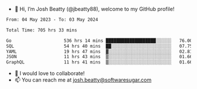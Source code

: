 - 👋 Hi, I’m Josh Beatty (@jbeatty88), welcome to my GitHub profile!

<!--START_SECTION:waka-->

```txt
From: 04 May 2023 - To: 03 May 2024

Total Time: 705 hrs 33 mins

Go                    536 hrs 14 mins ███████████████████░░░░░░   76.00 %
SQL                   54 hrs 40 mins  ██░░░░░░░░░░░░░░░░░░░░░░░   07.75 %
YAML                  19 hrs 47 mins  ▓░░░░░░░░░░░░░░░░░░░░░░░░   02.81 %
JSON                  11 hrs 43 mins  ▒░░░░░░░░░░░░░░░░░░░░░░░░   01.66 %
GraphQL               11 hrs 41 mins  ▒░░░░░░░░░░░░░░░░░░░░░░░░   01.66 %
```

<!--END_SECTION:waka-->

- 💞️ I would love to collaborate!
- 📫 You can reach me at josh.beatty@softwaresugar.com

<!---
jbeatty88/jbeatty88 is a ✨ special ✨ repository because its `README.md` (this file) appears on your GitHub profile.
You can click the Preview link to take a look at your changes.
--->
